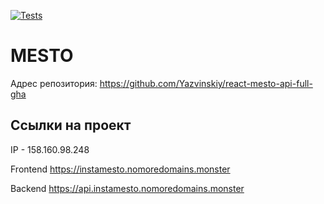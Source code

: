 [![Tests](https://github.com/Yazvinskiy/react-mesto-api-full-gha/actions/workflows/tests.yml/badge.svg)](https://github.com/Yazvinskiy/react-mesto-api-full-gha/actions/workflows/tests.yml)
# MESTO 

Адрес репозитория: https://github.com/Yazvinskiy/react-mesto-api-full-gha

## Ссылки на проект

IP - 158.160.98.248

Frontend https://instamesto.nomoredomains.monster

Backend https://api.instamesto.nomoredomains.monster
